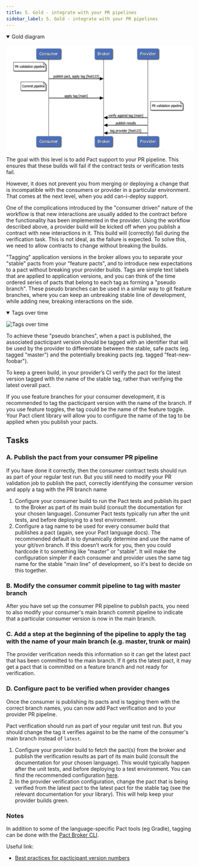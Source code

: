 ```yaml
---
title: 5. Gold - integrate with your PR pipelines
sidebar_label: 5. Gold - integrate with your PR pipelines
---
```


<details open>
  <summary>Gold diagram</summary>

![Gold diagram](images/gold.png)
</details>


The goal with this level is to add Pact support to your PR pipeline. This ensures that these builds will fail if the contract tests or verification tests fail.

However, it does not prevent you from merging or deploying a change that is incompatible with the consumers or provider in a particular environment. That comes at the next level, when you add can-i-deploy support.


One of the complications introduced by the "consumer driven" nature of the workflow is that new interactions are usually added to the contract before the functionality has been implemented in the provider. Using the workflow described above, a provider build will be kicked off when you publish a contract with new interactions in it. This build will \(correctly\) fail during the verification task. This is not ideal, as the failure is expected. To solve this, we need to allow contracts to change without breaking the builds.

"Tagging" application versions in the broker allows you to separate your "stable" pacts from your "feature pacts", and to introduce new expectations to a pact without breaking your provider builds. Tags are simple text labels that are applied to application versions, and you can think of the time ordered series of pacts that belong to each tag as forming a "pseudo branch". These pseudo branches can be used in a similar way to git feature branches, where you can keep an unbreaking stable line of development, while adding new, breaking interactions on the side.

<details open >
  <summary>Tags over time</summary>

![Tags over time](/img/tags_over_time.png)
</details>

To achieve these "pseudo branches", when a pact is published, the associated pacticipant version should be tagged with an identifier that will be used by the provider to differentiate between the stable, safe pacts \(eg. tagged "master"\) and the potentially breaking pacts \(eg. tagged "feat-new-foobar"\).

To keep a green build, in your provider’s CI verify the pact for the latest version tagged with the name of the stable tag, rather than verifying the latest overall pact.

If you use feature branches for your consumer development, it is recommended to tag the pacticipant version with the name of the branch. If you use feature toggles, the tag could be the name of the feature toggle. Your Pact client library will allow you to configure the name of the tag to be applied when you publish your pacts.

## Tasks

### A. Publish the pact from your consumer PR pipeline

If you have done it correctly, then the consumer contract tests should run as part of your regular test run. But you still need to modify your PR validation job to publish the pact, correctly identifying the consumer version and apply a tag with the PR branch name

1. Configure your consumer build to run the Pact tests and publish its pact to the Broker as part of its main build \(consult the documentation for your chosen language\). Consumer Pact tests typically run after the unit tests, and before deploying to a test environment.
2. Configure a tag name to be used for every consumer build that publishes a pact (again, see your Pact language docs). The recommended default is to dynamically determine and use the name of your git/svn branch. If this doesn’t work for you, then you could hardcode it to something like "master" or "stable". It will make the configuration simpler if each consumer and provider uses the same tag name for the stable "main line" of development, so it's best to decide on this together.

### B. Modify the consumer commit pipeline to tag with master branch

After you have set up the consumer PR pipeline to publish pacts, you need to also modify your consumer's main 
branch commit pipeline to indicate that a particular consumer version is now in the main branch.

### C. Add a step at the beginning of the pipeline to apply the tag with the name of your main branch (e.g. master, trunk or main)

The provider verification needs this information so it can get the latest pact that has been committed to the main 
branch. If it gets the latest pact, it may get a pact that is committed on a feature branch and not ready for verification.

### D. Configure pact to be verified when provider changes

Once the consumer is publishing its pacts and is tagging them with the correct branch names, you can now add Pact verification and to your provider PR pipeline.

Pact verification should run as part of your regular unit test run. But you should change the tag it verifies against to be the name of the consumer's main branch instead of `latest`.

1. Configure your provider build to fetch the pact(s) from the broker and publish the verification results as part of its main build \(consult the documentation for your chosen language\). This would typically happen after the unit tests, and before deploying to a test environment. You can find the recommended configuration [here](/provider/recommended_configuration#verification-triggered-by-provider-change).
2. In the provider verification configuration, change the pact that is being verified from the latest pact to the latest pact for the stable tag (see the relevant documentation for your library). This will help keep your provider builds green.


### Notes

In addition to some of the language-specific Pact tools \(eg Gradle\), tagging can be done with the [Pact Broker CLI](https://github.com/pact-foundation/pact_broker-client#create-version-tag).

Useful link:

* [Best practices for pacticipant version numbers](getting_started/versioning_in_the_pact_broker.md)